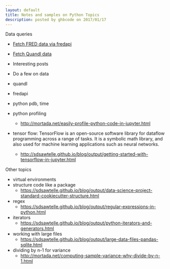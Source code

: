 ```yaml
---
layout: default
title: Notes and samples on Python Topics
description: posted by ghbcode on 2017/01/17
---
```


Data queries
  - [Fetch FRED data via fredapi](/website/notebooks/Fred-download.html)
  - [Fetch Quandl data](/website/notebooks/Quandl-download.html)

- Interesting posts
- Do a few on data
 - quandl
 - fredapi
- python pdb, time
- python profiling
  - http://mortada.net/easily-profile-python-code-in-jupyter.html
- tensor flow: TensorFlow is an open-source software library for dataflow programming across a range of tasks. It is a symbolic math library, and also used for machine learning applications such as neural networks.
  - http://sdsawtelle.github.io/blog/output/getting-started-with-tensorflow-in-jupyter.html

Other topics
* virtual environments
* structure code like a package
  * https://sdsawtelle.github.io/blog/output/data-science-project-standard-cookiecutter-structure.html
* regex
  * https://sdsawtelle.github.io/blog/output/regular-expressions-in-python.html
* iterators
  * https://sdsawtelle.github.io/blog/output/python-iterators-and-generators.html
* working with large files
  * https://sdsawtelle.github.io/blog/output/large-data-files-pandas-sqlite.html
* dividing by n-1 for variance
  * http://mortada.net/computing-sample-variance-why-divide-by-n-1.html
